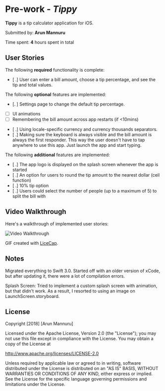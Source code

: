 
# Pre-work - *Tippy*

**Tippy** is a tip calculator application for iOS.

Submitted by: **Arun Mannuru**

Time spent: **4** hours spent in total

## User Stories

The following **required** functionality is complete:

* [ .] User can enter a bill amount, choose a tip percentage, and see the tip and total values.

The following **optional** features are implemented:
* [. ] Settings page to change the default tip percentage.
* [ ] UI animations
* [ ] Remembering the bill amount across app restarts (if <10mins)
* [ .] Using locale-specific currency and currency thousands separators.
* [ .] Making sure the keyboard is always visible and the bill amount is always the first responder. This way the user doesn't have to tap anywhere to use this app. Just launch the app and start typing.

The following **additional** features are implemented:

- [ .] The app logo is displayed on the splash screen whenever the app is started
- [ .] An option for users to round the tip amount to the nearest dollar (ceil function)
- [ .] 10% tip option
- [ .] Users could select the number of people (up to a maximum of 5) to split the bill with
## Video Walkthrough

Here's a walkthrough of implemented user stories:

<img src='https://imgur.com/a/c7cX1' title='Video Walkthrough' width='' alt='Video Walkthrough' />

GIF created with [LiceCap](http://www.cockos.com/licecap/).

## Notes

Migrated everything to Swift 3.0. Started off with an older version of xCode, but after updating it, there were a lot of compilation errors.

Splash Screen: Tried to implement a custom splash screen with animation, but that didn't work. As a result, I resorted to using an image on LaunchScreen.storyboard.

## License

Copyright [2018] [Arun Mannuru]

Licensed under the Apache License, Version 2.0 (the "License");
you may not use this file except in compliance with the License.
You may obtain a copy of the License at

http://www.apache.org/licenses/LICENSE-2.0

Unless required by applicable law or agreed to in writing, software
distributed under the License is distributed on an "AS IS" BASIS,
WITHOUT WARRANTIES OR CONDITIONS OF ANY KIND, either express or implied.
See the License for the specific language governing permissions and
limitations under the License.
